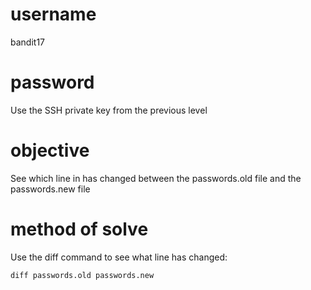 # username
bandit17
# password
Use the SSH private key from the previous level
# objective
See which line in has changed between the passwords.old file and the passwords.new file
# method of solve
Use the diff command to see what line has changed:
```
diff passwords.old passwords.new
```
